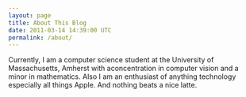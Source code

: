 ```yaml
---
layout: page
title: About This Blog
date: 2011-03-14 14:39:00 UTC
permalink: /about/
---
```


Currently, I am a computer science student at the University of Massachusetts, Amherst with aconcentration in computer vision and a minor in mathematics. Also I am an enthusiast of anything technology especially all things Apple. And nothing beats a nice latte.
